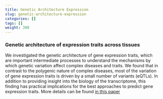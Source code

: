 ```yaml
---
title: Genetic Architecture Expression
slug: genetic-architecture-expression
categories: []
tags: []
weight: 300
---
```


### Genetic architecture of expression traits across tissues

We investigated the genetic architecture of gene expression traits, which are important intermediate processes to understand the mechanisms by which genetic variation affect complex diseases and traits. We found that in contrast to the polygenic nature of complex diseases, most of the variation of gene expression traits is driven by a small number of variants (eQTLs). In addition to providing insight into the biology of the transcriptome, this finding has practical implications for the best approaches to predict gene expression traits. More details can be found [in this paper](https://journals.plos.org/plosgenetics/article?id=10.1371/journal.pgen.1007586)

